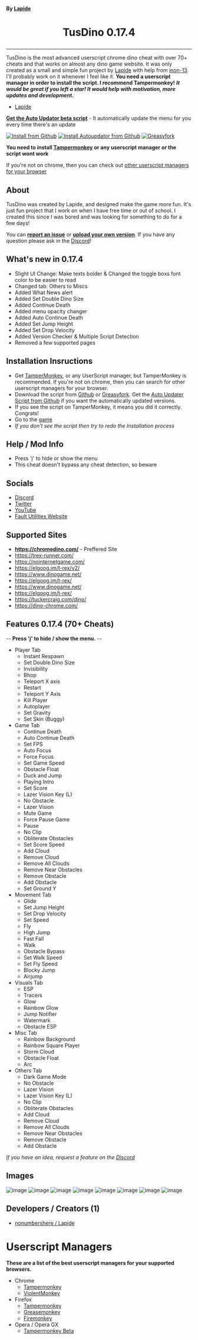 **By [Lapide](https://github.com/nonumbershere/)**

<h1><p align="center">TusDino 0.17.4</p></h1>
<hr>

TusDino is the most advanced userscript chrome dino cheat with over 70+ cheats and that works on almost any dino game website. It was only created as a small and simple fun project by [Lapide](https://github.com/nonumbershere) with help from [inon-13](https://github.com/inon-13). I'll probably work on it whenever I feel like it. **You need a userscript manager in order to install the script. I recommend Tampermonkey!** 
***It would be great if you left a star! It would help with motivation, more updates and development.***

- [Lapide](https://github.com/nonumbershere)

**[Get the Auto Updator beta script](https://github.com/Fault-Utilities/TusDino-Chrome-Dino-Mod-Menu/raw/main/autoupdate_tusdino.user.js)** - It automatically update the menu for you every time there's an update

[![Install from Github](https://img.shields.io/badge/Install%20Script-Github-blue?style=for-the-badge)](https://github.com/Fault-Utilities/TusDino-Chrome-Dino-Mod-Menu/raw/main/tusdino.user.js) [![Install Autoupdator from Github](https://img.shields.io/badge/Install%20Auotupdater%20Script-Github-blue?style=for-the-badge)](https://github.com/Fault-Utilities/TusDino-Chrome-Dino-Mod-Menu/raw/main/autoupdate_tusdino.user.js) [![Greasyfork](https://img.shields.io/greasyfork/dt/457594?color=blue&label=greasyfork%20install&style=for-the-badge)](https://greasyfork.org/en/scripts/457594/)

**You need to install [Tampermonkey](https://chrome.google.com/webstore/detail/tampermonkey/dhdgffkkebhmkfjojejmpbldmpobfkfo) or any userscript manager or the script wont work**

If you're not on chrome, then you can check out [other userscript managers for your browser](https://github.com/Fault-Utilities/TusDino-Chrome-Dino-Mod-Menu#userscript-managers)

## About
TusDino was created by Lapide, and designed make the game more fun. It's just fun project that I work on when I have free time or out of school. I created this since I was bored and was looking for something to do for a few days!

You can [**report an issue**](https://github.com/Fault-Utilities/TusDino-Chrome-Dino-Mod-Menu/issues/new) or [**upload your own version**](https://github.com/Fault-Utilities/TusDino-Chrome-Dino-Mod-Menu/pulls). If you have any question please ask in the [Discord](https://discord.gg/6eaDrx5J9s)!

## What's new in 0.17.4
- Slight UI Change: Make texts bolder & Changed the toggle boxs font color to be easier to read
- Changed tab: Others to Miscs
- Added What News alert
- Added Set Double Dino Size
- Added Continue Death
- Added menu opacity changer
- Added Auto Continue Death
- Added Set Jump Height
- Added Set Drop Velocity
- Added Version Checker & Multiple Script Detection
- Removed a few supported pages

## Installation Insructions
- Get [TamperMonkey](https://chrome.google.com/webstore/detail/tampermonkey/dhdgffkkebhmkfjojejmpbldmpobfkfo), or any UserScript manager, but TamperMonkey is recommended. If you're not on chrome, then you can search for other userscript managers for your browser.
- Download the script from [Github](https://github.com/Fault-Utilities/TusDino-Chrome-Dino-Mod-Menu/raw/main/tusdino.user.js) or [Greasyfork](https://greasyfork.org/en/scripts/457594). Get the [Auto Updater Script from Github](https://github.com/Fault-Utilities/TusDino-Chrome-Dino-Mod-Menu/raw/main/autoupdate_tusdino.user.js) if you want the automatically updated versions.
- If you see the script on TamperMonkey, it means you did it correctly. Congrats!
- Go to the [game](https://chromedino.com/)
- *If you don't see the script then try to redo the Installation process*

## Help / Mod Info
- Press 'j' to hide or show the menu
- This cheat doesn't bypass any cheat detection, so beware

## Socials
- [Discord](https://discord.gg/6eaDrx5J9s)
- [Twitter](https://twitter.com/LapideDev)
- [YouTube](https://www.youtube.com/watch?v=ZdfO_ocV8PI)
- [Fault Utilities Website](https://fault-utilities.glitch.me/)

## Supported Sites
- **https://chromedino.com/** - Preffered Site
- https://trex-runner.com/
- https://nointernetgame.com/
- https://elgoog.im/t-rex/v2/
- https://www.dinogame.net/
- https://elgoog.im/t-rex/
- https://www.dinogame.net/
- https://elgoog.im/t-rex/
- https://tuckercraig.com/dino/
- https://dino-chrome.com/

## Features 0.17.4 (70+ Cheats)
-- **Press 'j' to hide / show the menu.** --
- Player Tab
  - Instant Respawn
  - Set Double Dino Size
  - Invisibility
  - Bhop
  - Teleport X axis
  - Restart
  - Teleport Y Axis
  - Kill Player
  - Autoplayer
  - Set Gravity
  - Set Skin (Buggy)
- Game Tab
  - Continue Death
  - Auto Continue Death
  - Set FPS
  - Auto Focus
  - Force Focus
  - Set Game Speed
  - Obstacle Float
  - Duck and Jump
  - Playing Intro
  - Set Score
  - Lazer Vision Key (L)
  - No Obstacle
  - Lazer Vision
  - Mute Game
  - Force Pause Game
  - Pause
  - No Clip
  - Obliterate Obstacles
  - Set Score Speed
  - Add Cloud
  - Remove Cloud
  - Remove All Clouds
  - Remove Near Obstacles
  - Remove Obstacle
  - Add Obstacle
  - Set Ground Y
- Movement Tab
  - Glide
  - Set Jump Height
  - Set Drop Velocity
  - Set Speed
  - Fly
  - High Jump
  - Fast Fall
  - Walk
  - Obstacle Bypass
  - Set Walk Speed
  - Set Fly Speed
  - Blocky Jump
  - Airjump
- Visuals Tab
  - ESP
  - Tracers
  - Glow
  - Rainbow Glow
  - Jump Notifier
  - Watermark
  - Obstacle ESP
- Misc Tab
  - Rainbow Background
  - Rainbow Square Player
  - Storm Cloud
  - Obstacle Float
  - Arc
- Others Tab
  - Dark Game Mode
  - No Obstacle
  - Lazer Vision
  - Lazer Vision Key (L)
  - No Clip
  - Obliterate Obstacles
  - Add Cloud
  - Remove Cloud
  - Remove All Clouds
  - Remove Near Obstacles
  - Remove Obstacle
  - Add Obstacle

*If you have an idea, request a feature on the [Discord](https://discord.gg/6eaDrx5J9s)*

## Images
![image](https://user-images.githubusercontent.com/64395933/230475782-8b7a0eef-9e3c-48d5-b28d-c671f79153a6.png)
![image](https://user-images.githubusercontent.com/64395933/230475792-ac24c801-2d1b-40b2-a392-0f6f5d8bb943.png)
![image](https://user-images.githubusercontent.com/64395933/230475806-48eabba3-cf32-453b-ba87-53d9a9bea4a9.png)
![image](https://user-images.githubusercontent.com/64395933/230475826-d15abd33-833e-4f4f-b816-87af5cc03cac.png)
![image](https://user-images.githubusercontent.com/64395933/230475844-80281b31-25e3-4cdf-9f12-84fb408ef5cc.png)
![image](https://user-images.githubusercontent.com/64395933/230475863-0c08f2bf-bf37-45fb-add7-79453971ab4a.png)
![image](https://user-images.githubusercontent.com/64395933/230475875-6f2c1b1e-b512-4d39-a70d-976953eff5a5.png)
![image](https://user-images.githubusercontent.com/64395933/230475939-29cbc95e-5596-4acd-8d1e-945c5ec6f71d.png)
## Developers / Creators (1)
- [nonumbershere / Lapide](https://github.com/nonumbershere/)

# Userscript Managers
**These are a list of the best userscript managers for your supported browsers.**
- Chrome
  - [Tampermonkey](https://chrome.google.com/webstore/detail/tampermonkey/dhdgffkkebhmkfjojejmpbldmpobfkfo)
  - [ViolentMonkey](https://chrome.google.com/webstore/detail/violentmonkey/jinjaccalgkegednnccohejagnlnfdag?hl=en)
- Firefox
  - [Tampermonkey](https://addons.mozilla.org/en-US/firefox/addon/tampermonkey/)
  - [Greasemonkey](https://addons.mozilla.org/en-US/firefox/addon/greasemonkey/)
  - [Firemonkey](https://addons.mozilla.org/en-US/firefox/addon/firemonkey/)
- Opera / Opera GX
  - [Tampermonkey Beta](https://addons.opera.com/en/extensions/details/tampermonkey-beta/)
